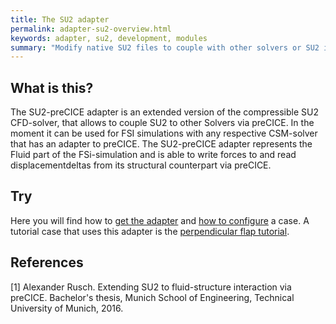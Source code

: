 ```yaml
---
title: The SU2 adapter
permalink: adapter-su2-overview.html
keywords: adapter, su2, development, modules
summary: "Modify native SU2 files to couple with other solvers or SU2 itself"
---
```


## What is this?

The SU2-preCICE adapter is an extended version of the compressible SU2 CFD-solver, that allows to couple SU2 to other Solvers via preCICE. In the moment it can be used for FSI simulations with any respective CSM-solver that has an adapter to preCICE. The SU2-preCICE adapter represents the Fluid part of the FSi-simulation and is able to write forces to and read displacementdeltas from its structural counterpart via preCICE.

## Try

Here you will find how to [get the adapter](adapter-su2-get.html) and [how to configure](adapter-su2-configure.html) a case.
A tutorial case that uses this adapter is the [perpendicular flap tutorial](tutorials-perpendicular-flap.html).

## References

[1] Alexander Rusch. Extending SU2 to fluid-structure interaction via preCICE. Bachelor's thesis, Munich School of Engineering, Technical University of Munich, 2016.
